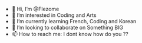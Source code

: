 - 👋 Hi, I’m @Flezome
- 👀 I’m interested in Coding and Arts
- 🌱 I’m currently learning French, Coding and Korean
- 💞️ I’m looking to collaborate on Something BIG
- 📫 How to reach me: I dont know how do you ??

<!---
Flezome/Flezome is a ✨ special ✨ repository because its `README.md` (this file) appears on your GitHub profile.
You can click the Preview link to take a look at your changes.
--->
